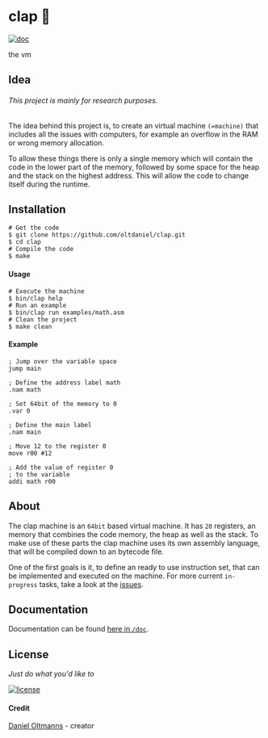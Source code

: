 # clap :clap:

[![doc](https://img.shields.io/badge/doc-github-green.svg)](https://github.com/oltdaniel/clap/blob/master/doc/README.md)

the vm

## Idea

###### This project is mainly for research purposes.

The idea behind this project is, to create an virtual machine `(=machine)` that
includes all the issues with computers, for example an overflow in the RAM or
wrong memory allocation.

To allow these things there is only a single memory which will contain the
code in the lower part of the memory, followed by some space for the heap
and the stack on the highest address. This will allow the code to change
itself during the runtime.

## Installation

```shell
# Get the code
$ git clone https://github.com/oltdaniel/clap.git
$ cd clap
# Compile the code
$ make
```

#### Usage

```shell
# Execute the machine
$ bin/clap help
# Run an example
$ bin/clap run examples/math.asm
# Clean the project
$ make clean
```

#### Example

```assembly
; Jump over the variable space
jump main

; Define the address label math
.nam math

; Set 64bit of the memory to 0
.var 0

; Define the main label
.nam main

; Move 12 to the register 0
move r00 #12

; Add the value of register 0
; to the variable
addi math r00
```

## About

The clap machine is an `64bit` based virtual machine. It has `20` registers, an
memory that combines the code memory, the heap as well as the stack. To make
use of these parts the clap machine uses its own assembly language, that will
be compiled down to an bytecode file.

One of the first goals is it, to define an ready to use instruction set, that
can be implemented and executed on the machine. For more current `in-progress`
tasks, take a look at the [issues](https://github.com/oltdaniel/clap/issues).

## Documentation

Documentation can be found [here in `/doc`](https://github.com/oltdaniel/clap/blob/master/doc/README.md).

## License

_Just do what you'd like to_

[![license](https://img.shields.io/badge/license-MIT-blue.svg)](https://github.com/oltdaniel/clap/blob/master/LICENSE)

#### Credit

[Daniel Oltmanns](https://github.com/oltdaniel) - creator
